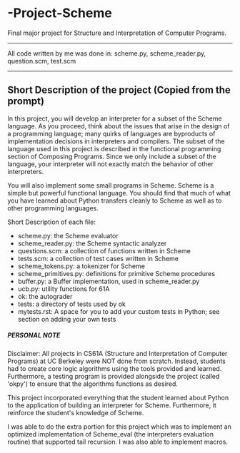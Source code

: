 # -Project-Scheme
Final major project for Structure and Interpretation of Computer Programs.

************************************************
All code written by me was done in: scheme.py, scheme_reader.py, question.scm, test.scm
************************************************

Short Description of the project (Copied from the prompt)
-------------------------------------------------------------
In this project, you will develop an interpreter for a subset of the Scheme language. As you proceed, think about the issues that arise in the design of a programming language; many quirks of languages are byproducts of implementation decisions in interpreters and compilers. The subset of the language used in this project is described in the functional programming section of Composing Programs. Since we only include a subset of the language, your interpreter will not exactly match the behavior of other interpreters.

You will also implement some small programs in Scheme. Scheme is a simple but powerful functional language. You should find that much of what you have learned about Python transfers cleanly to Scheme as well as to other programming languages.

Short Description of each file:

- scheme.py: the Scheme evaluator
- scheme_reader.py: the Scheme syntactic analyzer
- questions.scm: a collection of functions written in Scheme
- tests.scm: a collection of test cases written in Scheme
- scheme_tokens.py: a tokenizer for Scheme
- scheme_primitives.py: definitions for primitive Scheme procedures
- buffer.py: a Buffer implementation, used in scheme_reader.py
- ucb.py: utility functions for 61A
- ok: the autograder
- tests: a directory of tests used by ok
- mytests.rst: A space for you to add your custom tests in Python; see section on adding your own tests

##### PERSONAL NOTE #####

Disclaimer:  All projects in CS61A (Structure and Interpretation of Computer Programs) at UC Berkeley were NOT done from scratch. Instead, students had to create core logic algorithms using the tools provided and learned. Furthermore, a testing program is provided alongside the project (called 'okpy') to ensure that the algorithms functions as desired. 
  
This project incorporated everything that the student learned about Python to the application of building an interpreter for Scheme. Furthermore, it reinforce the student's knowledge of Scheme. 

I was able to do the extra portion for this project which was to implement an optimized implementation of Scheme_eval (the interpreters evaluation routine) that supported tail recursion. I was also able to implement macros.



